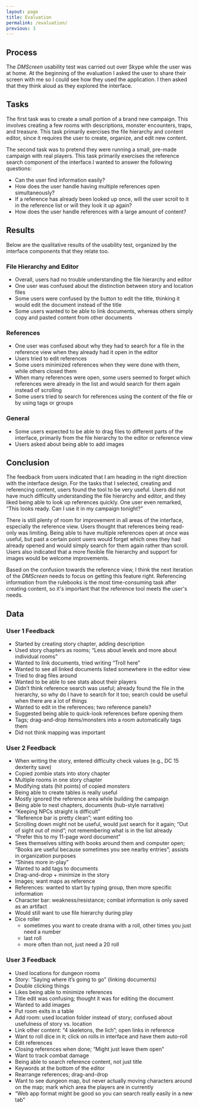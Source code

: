 ```yaml
---
layout: page
title: Evaluation
permalink: /evaluation/
previous: 3
---
```


## Process

The *DMScreen* usability test was carried out over Skype while the user was at home. At the beginning of the evaluation I asked the user to share their screen with me so I could see how they used the application. I then asked that they think aloud as they explored the interface.

## Tasks

The first task was to create a small portion of a brand new campaign. This involves creating a few rooms with descriptions, monster encounters, traps, and treasure. This task primarily exercises the file hierarchy and content editor, since it requires the user to create, organize, and edit new content.

The second task was to pretend they were running a small, pre-made campaign with real players. This task primarily exercises the reference search component of the interface.I wanted to answer the following questions:

- Can the user find information easily?
- How does the user handle having multiple references open simultaneously?
- If a reference has already been looked up once, will the user scroll to it in the reference list or will they look it up again?
- How does the user handle references with a large amount of content?

## Results

Below are the qualitative results of the usability test, organized by the interface components that they relate too.

### File Hierarchy and Editor

- Overall, users had no trouble understanding the file hierarchy and editor
- One user was confused about the distinction between story and location files
- Some users were confused by the button to edit the title, thinking it would edit the document instead of the title
- Some users wanted to be able to link documents, whereas others simply copy and pasted content from other documents

### References

- One user was confused about why they had to search for a file in the reference view when they already had it open in the editor
- Users tried to edit references
- Some users minimized references when they were done with them, while others closed them
- When many references were open, some users seemed to forget which references were already in the list and would search for them again instead of scrolling
- Some users tried to search for references using the content of the file or by using tags or groups

### General

- Some users expected to be able to drag files to different parts of the interface, primarily from the file hierarchy to the editor or reference view
- Users asked about being able to add images

## Conclusion

The feedback from users indicated that I am heading in the right direction with the interface design. For the tasks that I selected, creating and referencing content, users found the tool to be very useful. Users did not have much difficulty understanding the file hierarchy and editor, and they liked being able to look up references quickly. One user even remarked, “This looks ready. Can I use it in my campaign tonight?”

There is still plenty of room for improvement in all areas of the interface, especially the reference view. Users thought that references being read-only was limiting. Being able to have multiple references open at once was useful, but past a certain point users would forget which ones they had already opened and would simply search for them again rather than scroll. Users also indicated that a more flexible file hierarchy and support for images would be welcome improvements.

Based on the confusion towards the reference view, I think the next iteration of the *DMScreen* needs to focus on getting this feature right. Referencing information from the rulebooks is the most time-consuming task after creating content, so it's important that the reference tool meets the user's needs.

## Data

### User 1 Feedback

- Started by creating story chapter, adding description
- Used story chapters as rooms; “Less about levels and more about individual rooms”
- Wanted to link documents, tried writing “Troll here”
- Wanted to see all linked documents listed somewhere in the editor view
- Tried to drag files around
- Wanted to be able to see stats about their players
- Didn’t think reference search was useful; already found the file in the hierarchy, so why do I have to search for it too; search could be useful when there are a lot of things
- Wanted to edit in the references; two reference panels?
- Suggested being able to quick-look references before opening them
- Tags; drag-and-drop items/monsters into a room automatically tags them
- Did not think mapping was important

### User 2 Feedback

- When writing the story, entered difficulty check values (e.g., DC 15 dexterity save)
- Copied zombie stats into story chapter
- Multiple rooms in one story chapter
- Modifying stats (hit points) of copied monsters
- Being able to create tables is really useful
- Mostly ignored the reference area while building the campaign
- Being able to nest chapters, documents (hub-style narrative)
- “Keeping NPCs straight is difficult”
- “Reference bar is pretty clean”; want editing too
- Scrolling down might not be useful, would just search for it again; “Out of sight out of mind”; not remembering what is in the list already
- “Prefer this to my 11-page word document”
- Sees themselves sitting with books around them and computer open; “Books are useful because sometimes you see nearby entries”; assists in organization purposes
- “Shines more in-play”
- Wanted to add tags to documents
- Drag-and-drop + minimize in the story
- Images; want maps as reference
- References: wanted to start by typing group, then more specific information
- Character bar: weakness/resistance; combat information is only saved as an artifact
- Would still want to use file hierarchy during play
- Dice roller
	- sometimes you want to create drama with a roll, other times you just need a number
	- last roll
	- more often than not, just need a 20 roll

### User 3 Feedback

- Used locations for dungeon rooms
- Story: “Saying where it’s going to go” (linking documents)
- Double clicking things
- Likes being able to minimize references
- Title edit was confusing; thought it was for editing the document
- Wanted to add images
- Put room exits in a table
- Add room: used location folder instead of story; confused about usefulness of story vs. location
- Link other content: “4 skeletons, the lich”; open links in reference
- Want to roll dice in it; click on rolls in interface and have them auto-roll
- Edit references
- Closing references when done; “Might just leave them open”
- Want to track combat damage
- Being able to search reference content, not just title
- Keywords at the bottom of the editor
- Rearrange references; drag-and-drop
- Want to see dungeon map, but never actually moving characters around on the map; mark which area the players are in currently
- “Web app format might be good so you can search really easily in a new tab”

